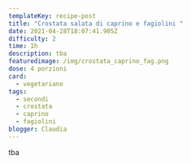 ```yaml
---
templateKey: recipe-post
title: "Crostata salata di caprino e fagiolini "
date: 2021-04-28T18:07:41.905Z
difficulty: 2
time: 1h
description: tba
featuredimage: /img/crostata_caprino_fag.png
dose: 4 porzioni
card:
  - vegetariano
tags:
  - secondi
  - crostata
  - caprino
  - fagiolini
blogger: Claudia
---
```

tba